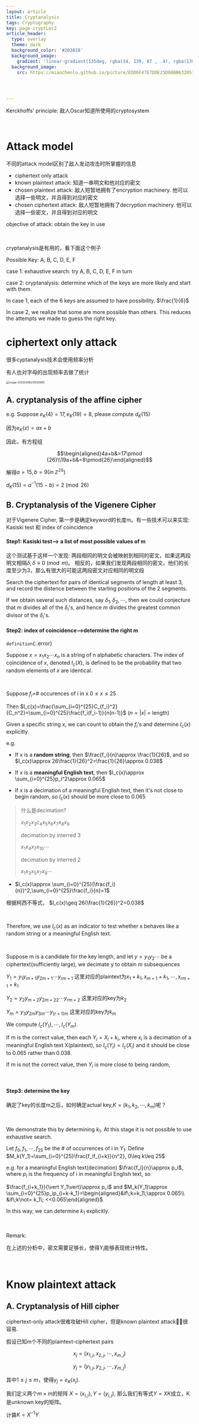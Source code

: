 ```yaml
---
layout: article
title: Cryptanalysis
tags: Cryptography
key: page-cryptLec2
article_header:
  type: overlay
  theme: dark
  background_color: '#203028'
  background_image:
    gradient: 'linear-gradient(135deg, rgba(34, 139, 87 , .4), rgba(139, 34, 139, .4))'
  background_image:
    src: https://miaochenlu.github.io/picture/EDD6F47E7DDE25D08BB6320511A6F0BD.png




---
```


<!--more-->

Kerckhoffs' principle: 敌人Oscar知道所使用的cryptosystem

<br>

# Attack model

不同的attack model区别了敌人发动攻击时所掌握的信息

* ciphertext only attack
* known plaintext attack: 知道一串明文和他对应的密文
* chosen plaintext attack: 敌人短暂地拥有了encryption machinery. 他可以选择一些明文，并且得到对应的密文
* chosen ciphertext attack: 敌人短暂地拥有了decryption machinery. 他可以选择一些密文，并且得到对应的明文

objective of attack: obtain the key in use

<br>

cryptanalysis是有用的，看下面这个例子

Possible Key: A, B, C, D, E, F

case 1: exhaustive search: try A, B, C, D, E, F in turn

case 2: cryptanalysis: determine which of the keys are more likely and start with them.

In case 1, each of the 6 keys are assumed to have possibility. $\frac{1}{6}$

In case 2, we realize that some are more possible than others. This reduces the attempts we made to guess the right key.

# ciphertext only attack

很多cyptanalysis技术会使用频率分析

有人也对字母的出现频率去做了统计

<img src="../../../assets/images/image-20200408231030945.png" alt="image-20200408231030945" style="zoom:50%;" />

## A. cryptanalysis of the affine cipher

e.g. Suppose $e_K(4)=17, e_K(19)=8$, please compute $d_K(15)$

因为$e_K(x)=ax+b$

因此，有方程组

$$\begin{aligned}4a+b&=17\pmod {26}\\19a+b&=8\pmod{26}\end{aligned}$$

解得$a=15,b=9(in\;\mathbb{Z^{26}})$

$d_K(15)=a^{-1}(15-b)=2\pmod{26}$

## B. Cryptanalysis of the Vigenere Cipher

对于Vigenere Cipher, 第一步是确定keyword的长度m。有一些技术可以来实现: Kasiski test 和 index of coincidence

#### Step1: Kasiski test--> a list of most possible values of m

这个测试基于这样一个发现: 两段相同的明文会被映射到相同的密文，如果这两段明文相隔$\delta,\delta\equiv 0\pmod m$。 相反的，如果我们发现两段相同的密文，他们的长度至少为3，那么有很大的可能这两段密文对应相同的明文段

Search the ciphertext for pairs of identical segments of length at least 3, and record the distence between the starting positions of the 2 segments.

If we obtain several such distances, say $\delta_1,\delta_2,\cdots,$ then we could conjecture that $m$ divides all of the $\delta_i$'s, and hence $m$ divides the greatest common divisor of the $\delta_i$'s.



#### Step2: index of coincidence-->determine the right m

`definition`{:.error}

Suppose $x=x_1x_2\cdots x_n$ is a string of n alphabetic characters. The index of coincidence of $x$, denoted $I_c(X)$, is defined to be the probability that two random elements of $x$ are identical.

<br>

Suppose $f_i=$# occurences of i in x $0\leq x\leq 25$

Then $I_c(x)=\frac{\sum_{i=0}^{25}C_{f_i}^2}{C_n^2}=\sum_{i=0}^{25}\frac{f_i(f_i-1)}{n(n-1)}$  ($n=\vert x\vert$ = length)

Given a specific string x, we can count to obtain the $f_i$'s and determine $I_c(x)$ explicitly.

e.g. 

* If x is a **random string**, then $\frac{f_i}{n}\approx \frac{1}{26}$, and so $I_c(x)\approx 26\frac{1}{26}^2=\frac{1}{26}\approx 0.038$

* If x is a **meaningful English text**, then $I_c(x)\approx \sum_{i=0}^{25}p_i^2\approx 0.065$

* If x is a decimation of a meaningful English text, then it's not close to begin random, so $I_c(x)$ should be more close to 0.065

> 什么是decimation?
>
> $x_1x_2x_3c_4x_5x_6x_7x_8x_9$
>
> decimation by interred 3
>
> $x_1x_4x_7x_{10}\cdots$
>
> decimation by interred 2
>
> $x_1x_3x_5x_7x_9\cdots$

* $I_c(x)\approx \sum_{i=0}^{25}(\frac{f_i}{n})^2,\sum_{i=0}^{25}\frac{f_i}{n}=1$

根据柯西不等式， $I_c(x)\geq 26(\frac{1}{26})^2=0.038$

<br>

Therefore, we use $I_c(x)$ as an indicator to test whether x behaves like a random string or a meaningful English text.

<br>

Suppose m is a candidate for the key length, and let $y=y_1y_2\cdots$ be a ciphertext(sufficiently large), we decimate y to obtain m subsequences

$Y_1=y_1y_{m+1}y_{2m+1}\cdots y_{rm+1}$  这里对应的plaintext为$x_1+k_1,x_{m+1}+k_1,\cdots,x_{rm+1}+k_1$

$Y_2=y_2y_{m+2}y_{2m+22}\cdots y_{rm+2}$ 这里对应的key为$k_2$

$Y_m=y_3y_{2m}y_{3m}\cdots y_{(r+1)m}$ 这里对应的key为$k_m$

We compute $I_c(Y_1),\cdots,I_c(Y_m)$. 

If m is the correct value, then each $Y_i=X_i+k_i$, where $x_i$ is a decimation of a meaningful English text X(plaintext), so $I_c(Y_i)=I_c(X_i)$ and it should be close to 0.065 rather than 0.038.

If m is not the correct value, then $Y_i$ is more close to being random, 

<br>

#### Step3: determine the key

确定了key的长度m之后，如何确定actual key,$K=(k_1,k_2,\cdots,k_m)$呢？

<br>

We demonstrate this by determining $k_1$. At this stage it is not possible to use exhaustive search.

Let $f_0,f_1,\cdots,f_{25}$ be the # of occurrences of i in $Y_1$. Define $M_k(Y_1)=\sum_{i=0}^{25}\frac{f_if_{i+k}}{n^2}, 0\leq k\leq 25$

e.g. for a meaningful English text(decimation) $\frac{f_i}{n}\approx p_i$, where $p_i$ is the frequency of i in meaningful English text, so 

$\frac{f_{i+k_1}}{\vert Y_1\vert}\approx p_i$ and $M_k(Y_1)\approx \sum_{i=0}^{25}p_ip_{i+k-k_1}=\begin{aligned}&if\;k=k_1\;\approx 0.065\\ &if\;k\not= k_1\; <<0.065\end{aligned}$

In this way, we can determine $k_1$ explicitly.

<br>

Remark:

在上述的分析中，密文需要足够长，使得$Y_i$能够表现统计特性。

<br>

# Know plaintext attack

## A. Cryptanalysis of Hill cipher

ciphertext-only attack很难攻破Hill cipher，但是known plaintext attack很容易.

假设已知m个不同的plaintext-ciphertext pairs

$$x_j=(x_{1,j}, x_{2,j},\cdots,x_{m,j})$$

$$y_j=(y_{1,j},y_{2,j},\cdots,y_{m,j})$$

其中$1\leq j\leq m$，使得$y_j=e_K(x_j)$.

我们定义两个$m\times m$的矩阵 $X=(x_{i,j}), Y=(y_{i,j})$, 那么我们有等式$Y=XK$成立，K是unknown key的矩阵。

计算$K=X^{-1}Y$





















